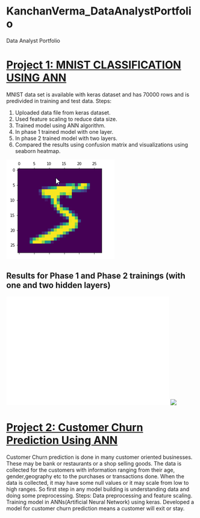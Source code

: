 # KanchanVerma_DataAnalystPortfolio
Data Analyst Portfolio

# [Project 1: MNIST CLASSIFICATION USING ANN](https://github.com/KanchanVermaD/KanchanVerma_DataAnalystPortfolio/tree/MNIST)
MNIST data set is available with keras dataset and has 70000 rows and is predivided in training and test data.
Steps:
1. Uploaded data file from keras dataset.
2. Used feature scaling to reduce data size.
3. Trained model using ANN algorithm.
4. In phase 1 trained model with one layer.
5. In phase 2 trained model with two layers.
6. Compared the results using confusion matrix and visualizations using seaborn heatmap.

![](https://github.com/KanchanVermaD/KanchanVerma_DataAnalystPortfolio/blob/main/images/Raw%20Image-customer%20Churn.png)


## Results for Phase 1 and Phase 2 trainings (with one and two hidden layers)
![](https://github.com/KanchanVermaD/KanchanVerma_DataAnalystPortfolio/blob/main/images/Phase1%20Customer%20Churn.png)
![](https://github.com/KanchanVermaD/KanchanVerma_DataAnalystPortfolio/blob/main/images/MNIST%20Seaborn%20Heatmap.jpg")


# [Project 2: Customer Churn Prediction Using ANN](https://github.com/KanchanVermaD/KanchanVerma_DataAnalystPortfolio/tree/Customer-Churn-Predictions)

Customer Churn prediction is done in many customer oriented businesses. These may be bank or restaurants or a shop selling goods. The data is collected for the customers with information ranging from their age, gender,geography etc to the purchases or transactions done.
When the data is collected, it may have some null values or it may scale from low to high ranges.
So first step in any model building is understanding data and doing some preprocessing.
Steps:
Data preprocessing and feature scaling.
Training model in ANNs(Artificial Neural Network) using keras.
Developed a model for customer churn prediction means a customer will exit or stay.





